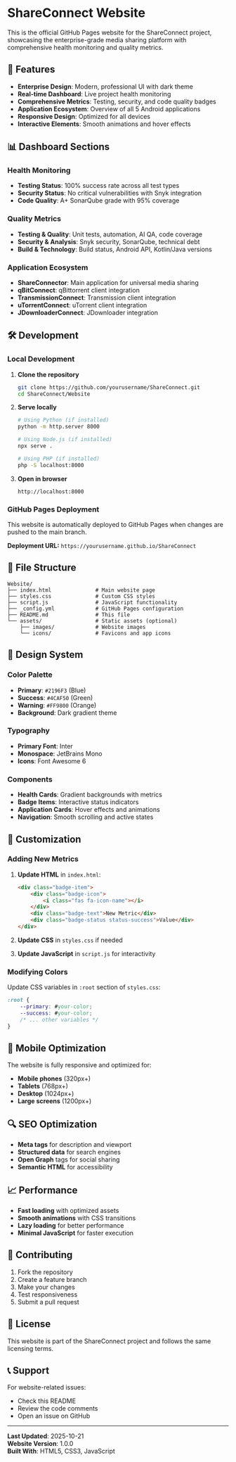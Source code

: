 # ShareConnect Website

This is the official GitHub Pages website for the ShareConnect project, showcasing the enterprise-grade media sharing platform with comprehensive health monitoring and quality metrics.

## 🚀 Features

- **Enterprise Design**: Modern, professional UI with dark theme
- **Real-time Dashboard**: Live project health monitoring
- **Comprehensive Metrics**: Testing, security, and code quality badges
- **Application Ecosystem**: Overview of all 5 Android applications
- **Responsive Design**: Optimized for all devices
- **Interactive Elements**: Smooth animations and hover effects

## 📊 Dashboard Sections

### Health Monitoring
- **Testing Status**: 100% success rate across all test types
- **Security Status**: No critical vulnerabilities with Snyk integration
- **Code Quality**: A+ SonarQube grade with 95% coverage

### Quality Metrics
- **Testing & Quality**: Unit tests, automation, AI QA, code coverage
- **Security & Analysis**: Snyk security, SonarQube, technical debt
- **Build & Technology**: Build status, Android API, Kotlin/Java versions

### Application Ecosystem
- **ShareConnector**: Main application for universal media sharing
- **qBitConnect**: qBittorrent client integration
- **TransmissionConnect**: Transmission client integration
- **uTorrentConnect**: uTorrent client integration
- **JDownloaderConnect**: JDownloader integration

## 🛠️ Development

### Local Development

1. **Clone the repository**
   ```bash
   git clone https://github.com/yourusername/ShareConnect.git
   cd ShareConnect/Website
   ```

2. **Serve locally**
   ```bash
   # Using Python (if installed)
   python -m http.server 8000
   
   # Using Node.js (if installed)
   npx serve .
   
   # Using PHP (if installed)
   php -S localhost:8000
   ```

3. **Open in browser**
   ```
   http://localhost:8000
   ```

### GitHub Pages Deployment

This website is automatically deployed to GitHub Pages when changes are pushed to the main branch.

**Deployment URL:** `https://yourusername.github.io/ShareConnect`

## 📁 File Structure

```
Website/
├── index.html              # Main website page
├── styles.css              # Custom CSS styles
├── script.js               # JavaScript functionality
├── _config.yml             # GitHub Pages configuration
├── README.md               # This file
└── assets/                 # Static assets (optional)
    ├── images/             # Website images
    └── icons/              # Favicons and app icons
```

## 🎨 Design System

### Color Palette
- **Primary**: `#2196F3` (Blue)
- **Success**: `#4CAF50` (Green)
- **Warning**: `#FF9800` (Orange)
- **Background**: Dark gradient theme

### Typography
- **Primary Font**: Inter
- **Monospace**: JetBrains Mono
- **Icons**: Font Awesome 6

### Components
- **Health Cards**: Gradient backgrounds with metrics
- **Badge Items**: Interactive status indicators
- **Application Cards**: Hover effects and animations
- **Navigation**: Smooth scrolling and active states

## 🔧 Customization

### Adding New Metrics

1. **Update HTML** in `index.html`:
   ```html
   <div class="badge-item">
       <div class="badge-icon">
           <i class="fas fa-icon-name"></i>
       </div>
       <div class="badge-text">New Metric</div>
       <div class="badge-status status-success">Value</div>
   </div>
   ```

2. **Update CSS** in `styles.css` if needed

3. **Update JavaScript** in `script.js` for interactivity

### Modifying Colors

Update CSS variables in `:root` section of `styles.css`:

```css
:root {
    --primary: #your-color;
    --success: #your-color;
    /* ... other variables */
}
```

## 📱 Mobile Optimization

The website is fully responsive and optimized for:
- **Mobile phones** (320px+)
- **Tablets** (768px+)
- **Desktop** (1024px+)
- **Large screens** (1200px+)

## 🔍 SEO Optimization

- **Meta tags** for description and viewport
- **Structured data** for search engines
- **Open Graph** tags for social sharing
- **Semantic HTML** for accessibility

## 📈 Performance

- **Fast loading** with optimized assets
- **Smooth animations** with CSS transitions
- **Lazy loading** for better performance
- **Minimal JavaScript** for faster execution

## 🤝 Contributing

1. Fork the repository
2. Create a feature branch
3. Make your changes
4. Test responsiveness
5. Submit a pull request

## 📄 License

This website is part of the ShareConnect project and follows the same licensing terms.

## 📞 Support

For website-related issues:
- Check this README
- Review the code comments
- Open an issue on GitHub

---

**Last Updated**: 2025-10-21  
**Website Version**: 1.0.0  
**Built With**: HTML5, CSS3, JavaScript